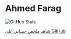<!DOCTYPE html>
<html lang="en">
<head>
    <meta charset="UTF-8">
    <meta name="viewport" content="width=device-width, initial-scale=1.0">
    <title>GitHub Stats</title>
</head>
<body>
    <h1> Ahmed Farag </h1>
    <img src="https://github-readme-stats.vercel.app/api?username=bashmohandes-ahmed&show_icons=true&rank_icon=github" alt="GitHub Stats">
    <p>
        <a href="https://profile-summary-for-github.com/user/bashmohandes-ahmed" target="_blank">
            شاهد ملخص حسابي على GitHub
        </a>
    </p>
</body>
</html>
